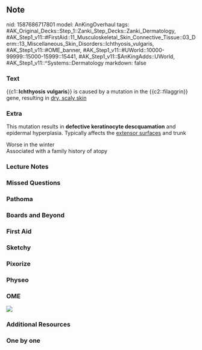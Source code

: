 ## Note
nid: 1587686717801
model: AnKingOverhaul
tags: #AK_Original_Decks::Step_1::Zanki_Step_Decks::Zanki_Dermatology, #AK_Step1_v11::#FirstAid::11_Musculoskeletal_Skin_Connective_Tissue::03_Derm::13_Miscellaneous_Skin_Disorders::Ichthyosis_vulgaris, #AK_Step1_v11::#OME_banner, #AK_Step1_v11::#UWorld::10000-99999::15000-15999::15441, #AK_Step1_v11::$AnKingAdds::UWorld, #AK_Step1_v11::^Systems::Dermatology
markdown: false

### Text
{{c1::<b>Ichthyosis vulgaris</b>}} is caused by a mutation in the
{{c2::filaggrin}} gene, resulting in <u>dry, scaly skin</u>

### Extra
This mutation results in <b>defective keratinocyte
descquamation</b> and epidermal hyperplasia. Typically affects the
<u>extensor surfaces</u> and trunk
<div>
  Worse in the winter
  <div>
    Associated with a family history of atopy
  </div>
</div>

### Lecture Notes


### Missed Questions


### Pathoma


### Boards and Beyond


### First Aid


### Sketchy


### Pixorize


### Physeo


### OME
<div class="ome-widget">
  <a href="https://onlinemeded.org?ref=anki"><img src=
  "_OME_AnkiFlashcards_General_3.png"></a>
</div>

### Additional Resources


### One by one

